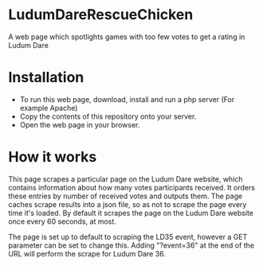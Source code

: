 # LudumDareRescueChicken
A web page which spotlights games with too few votes to get a rating in Ludum Dare

# Installation
- To run this web page, download, install and run a php server (For example Apache)
- Copy the contents of this repository onto your server.
- Open the web page in your browser.

# How it works
This page scrapes a particular page on the Ludum Dare website, which contains information about how many votes participants received. It orders these entries by number of received votes and outputs them. The page caches scrape results into a json file, so as not to scrape the page every time it's loaded. By default it scrapes the page on the Ludum Dare website once every 60 seconds, at most.

The page is set up to default to scraping the LD35 event, however a GET parameter can be set to change this. Adding "?event=36" at the end of the URL will perform the scrape for Ludum Dare 36.